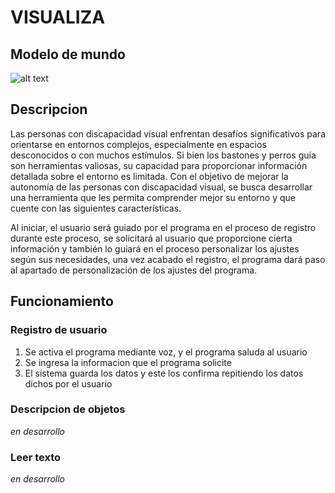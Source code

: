# VISUALIZA
## Modelo de mundo
![alt text](/Users/carlosotalora/PycharmProjects/Visualiza2/diagram/Diagrama2.jpg)
## Descripcion
Las personas con discapacidad visual enfrentan desafíos significativos para orientarse en entornos complejos, especialmente en espacios desconocidos o con muchos estímulos. Si bien los bastones y perros guía son herramientas valiosas, su capacidad para proporcionar información detallada sobre el entorno es limitada. Con el objetivo de mejorar la autonomía de las personas con discapacidad visual, se busca desarrollar una herramienta que les permita comprender mejor su entorno y que cuente con las siguientes características.

Al iniciar, el usuario será guiado por el programa en el proceso de registro durante este proceso, se solicitará al usuario que proporcione cierta información y también lo guiará en el proceso personalizar los ajustes según sus necesidades, una vez acabado el registro, el programa dará paso al apartado de personalización de los ajustes del programa.


## Funcionamiento
### Registro de usuario
 1. Se activa el programa mediante voz, y el programa saluda al usuario
 2. Se ingresa la informacion que el programa solicite 
 3. El sistema guarda los datos y este los confirma repitiendo los datos dichos por el usuario

### Descripcion de objetos
 *en desarrollo*
### Leer texto
*en desarrollo*


